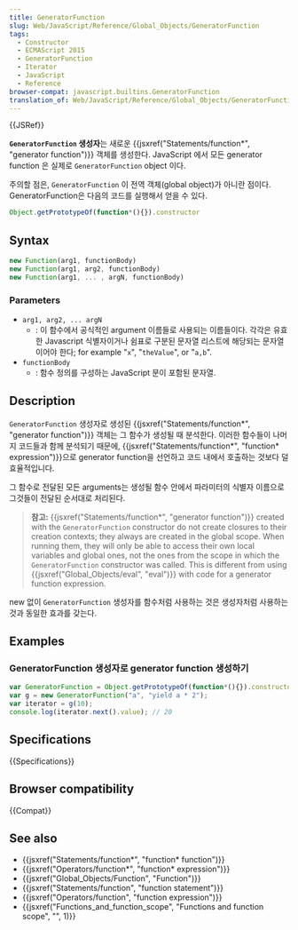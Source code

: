 ```yaml
---
title: GeneratorFunction
slug: Web/JavaScript/Reference/Global_Objects/GeneratorFunction
tags:
  - Constructor
  - ECMAScript 2015
  - GeneratorFunction
  - Iterator
  - JavaScript
  - Reference
browser-compat: javascript.builtins.GeneratorFunction
translation_of: Web/JavaScript/Reference/Global_Objects/GeneratorFunction
---
```

{{JSRef}}

**`GeneratorFunction` 생성자**는 새로운 {{jsxref("Statements/function*", "generator function")}} 객체를 생성한다. JavaScript 에서 모든 generator function 은 실제로 `GeneratorFunction` object 이다.

주의할 점은, `GeneratorFunction` 이 전역 객체(global object)가 아니란 점이다. GeneratorFunction은 다음의 코드를 실행해서 얻을 수 있다.

```js
Object.getPrototypeOf(function*(){}).constructor
```

## Syntax

```js
new Function(arg1, functionBody)
new Function(arg1, arg2, functionBody)
new Function(arg1, ... , argN, functionBody)
```

### Parameters

- `arg1, arg2, ... argN`
  - : 이 함수에서 공식적인 argument 이름들로 사용되는 이름들이다. 각각은 유효한 Javascript 식별자이거나 쉼표로 구분된 문자열 리스트에 해당되는 문자열이어야 한다; for example "`x`", "`theValue`", or "`a,b`".
- `functionBody`
  - : 함수 정의를 구성하는 JavaScript 문이 포함된 문자열.

## Description

`GeneratorFunction` 생성자로 생성된 {{jsxref("Statements/function*", "generator function")}} 객체는 그 함수가 생성될 때 분석한다. 이러한 함수들이 나머지 코드들과 함께 분석되기 때문에, {{jsxref("Statements/function*", "function* expression")}}으로 generator function을 선언하고 코드 내에서 호출하는 것보다 덜 효율적입니다.

그 함수로 전달된 모든 arguments는 생성될 함수 안에서 파라미터의 식별자 이름으로 그것들이 전달된 순서대로 처리된다.

> **참고:** {{jsxref("Statements/function*", "generator function")}} created with the `GeneratorFunction` constructor do not create closures to their creation contexts; they always are created in the global scope. When running them, they will only be able to access their own local variables and global ones, not the ones from the scope in which the `GeneratorFunction` constructor was called. This is different from using {{jsxref("Global_Objects/eval", "eval")}} with code for a generator function expression.

new 없이 `GeneratorFunction` 생성자를 함수처럼 사용하는 것은 생성자처럼 사용하는 것과 동일한 효과를 갖는다.

## Examples

### GeneratorFunction 생성자로 generator function 생성하기

```js
var GeneratorFunction = Object.getPrototypeOf(function*(){}).constructor
var g = new GeneratorFunction("a", "yield a * 2");
var iterator = g(10);
console.log(iterator.next().value); // 20
```

## Specifications

{{Specifications}}

## Browser compatibility

{{Compat}}

## See also

- {{jsxref("Statements/function*", "function* function")}}
- {{jsxref("Operators/function*", "function* expression")}}
- {{jsxref("Global_Objects/Function", "Function")}}
- {{jsxref("Statements/function", "function statement")}}
- {{jsxref("Operators/function", "function expression")}}
- {{jsxref("Functions_and_function_scope", "Functions and function scope", "", 1)}}
